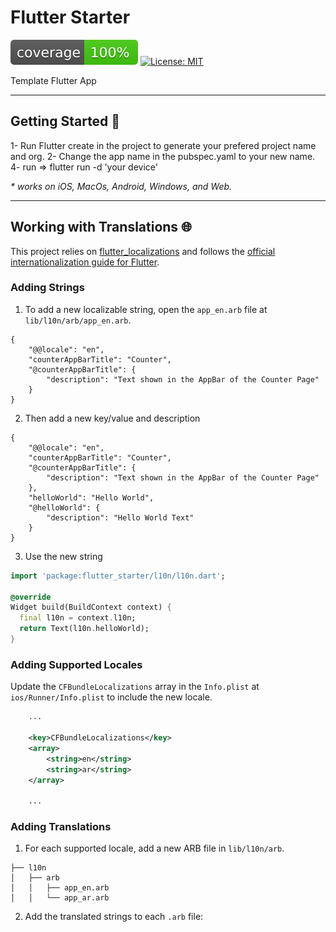 # Flutter Starter

![coverage][coverage_badge]
[![License: MIT][license_badge]][license_link]

Template Flutter App

---

## Getting Started 🚀
1- Run Flutter create in the project to generate your prefered project name and org.
2- Change the app name in the pubspec.yaml to your new name. 
4- run => flutter run -d 'your device'


_\* works on iOS, MacOs, Android, Windows, and Web._

---

## Working with Translations 🌐

This project relies on [flutter_localizations][flutter_localizations_link] and follows the [official internationalization guide for Flutter][internationalization_link].

### Adding Strings

1. To add a new localizable string, open the `app_en.arb` file at `lib/l10n/arb/app_en.arb`.

```arb
{
    "@@locale": "en",
    "counterAppBarTitle": "Counter",
    "@counterAppBarTitle": {
        "description": "Text shown in the AppBar of the Counter Page"
    }
}
```

2. Then add a new key/value and description

```arb
{
    "@@locale": "en",
    "counterAppBarTitle": "Counter",
    "@counterAppBarTitle": {
        "description": "Text shown in the AppBar of the Counter Page"
    },
    "helloWorld": "Hello World",
    "@helloWorld": {
        "description": "Hello World Text"
    }
}
```

3. Use the new string

```dart
import 'package:flutter_starter/l10n/l10n.dart';

@override
Widget build(BuildContext context) {
  final l10n = context.l10n;
  return Text(l10n.helloWorld);
}
```

### Adding Supported Locales

Update the `CFBundleLocalizations` array in the `Info.plist` at `ios/Runner/Info.plist` to include the new locale.

```xml
    ...

    <key>CFBundleLocalizations</key>
	<array>
		<string>en</string>
		<string>ar</string>
	</array>

    ...
```

### Adding Translations

1. For each supported locale, add a new ARB file in `lib/l10n/arb`.

```
├── l10n
│   ├── arb
│   │   ├── app_en.arb
│   │   └── app_ar.arb
```

2. Add the translated strings to each `.arb` file:


[coverage_badge]: coverage_badge.svg
[flutter_localizations_link]: https://api.flutter.dev/flutter/flutter_localizations/flutter_localizations-library.html
[internationalization_link]: https://flutter.dev/docs/development/accessibility-and-localization/internationalization
[license_badge]: https://img.shields.io/badge/license-MIT-blue.svg
[license_link]: https://opensource.org/licenses/MIT
